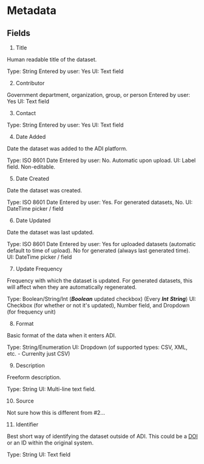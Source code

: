 # Metadata

## Fields

1. Title

  Human readable title of the dataset.

  Type: String
  Entered by user: Yes
  UI: Text field

2. Contributor

  Government department, organization, group, or person
  Entered by user: Yes
  UI: Text field

3. Contact

  Type: String
  Entered by user: Yes
  UI: Text field

4. Date Added

  Date the dataset was added to the ADI platform.

  Type: ISO 8601 Date
  Entered by user: No. Automatic upon upload.
  UI: Label field. Non-editable.

5. Date Created

  Date the dataset was created.

  Type: ISO 8601 Date
  Entered by user: Yes. For generated datasets, No.
  UI: DateTime picker / field

6. Date Updated

  Date the dataset was last updated.

  Type: ISO 8601 Date
  Entered by user: Yes for uploaded datasets (automatic default to time of upload). No for generated (always last generated time).
  UI: DateTime picker / field

7. Update Frequency

  Frequency with which the dataset is updated. For generated datasets, this will affect when they are automatically regenerated.

  Type: Boolean/String/Int (___Boolean___ updated checkbox) (Every ___Int___ ___String___)
  UI: Checkbox (for whether or not it's updated), Number field, and Dropdown (for frequency unit)

8. Format

  Basic format of the data when it enters ADI.

  Type: String/Enumeration
  UI: Dropdown (of supported types: CSV, XML, etc. - Currenlty just CSV)

9. Description

  Freeform description.

  Type: String
  UI: Multi-line text field.

10. Source

  Not sure how this is different from #2...

11. Identifier

  Best short way of identifying the dataset outside of ADI. This could be a [DOI](https://www.doi.org/index.html) or an ID within the original system.

  Type: String
  UI: Text field